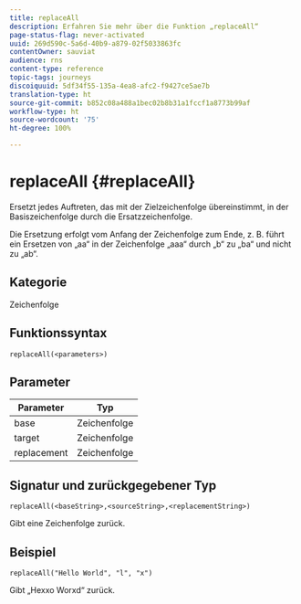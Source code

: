 ```yaml
---
title: replaceAll
description: Erfahren Sie mehr über die Funktion „replaceAll“
page-status-flag: never-activated
uuid: 269d590c-5a6d-40b9-a879-02f5033863fc
contentOwner: sauviat
audience: rns
content-type: reference
topic-tags: journeys
discoiquuid: 5df34f55-135a-4ea8-afc2-f9427ce5ae7b
translation-type: ht
source-git-commit: b852c08a488a1bec02b8b31a1fccf1a8773b99af
workflow-type: ht
source-wordcount: '75'
ht-degree: 100%

---
```



# replaceAll {#replaceAll}

Ersetzt jedes Auftreten, das mit der Zielzeichenfolge übereinstimmt, in der Basiszeichenfolge durch die Ersatzzeichenfolge.

Die Ersetzung erfolgt vom Anfang der Zeichenfolge zum Ende, z. B. führt ein Ersetzen von „aa“ in der Zeichenfolge „aaa“ durch „b“ zu „ba“ und nicht zu „ab“.

## Kategorie

Zeichenfolge

## Funktionssyntax

`replaceAll(<parameters>)`

## Parameter

| Parameter | Typ |
|-----------|--------------|
| base | Zeichenfolge |
| target | Zeichenfolge |
| replacement | Zeichenfolge |

## Signatur und zurückgegebener Typ

`replaceAll(<baseString>,<sourceString>,<replacementString>)`

Gibt eine Zeichenfolge zurück.

## Beispiel

`replaceAll("Hello World", "l", "x")`

Gibt „Hexxo Worxd“ zurück.
